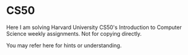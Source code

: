 # CS50
Here I am solving Harvard University CS50's Introduction to Computer Science weekly assignments. Not for copying directly.

You may refer here for hints or understanding.
